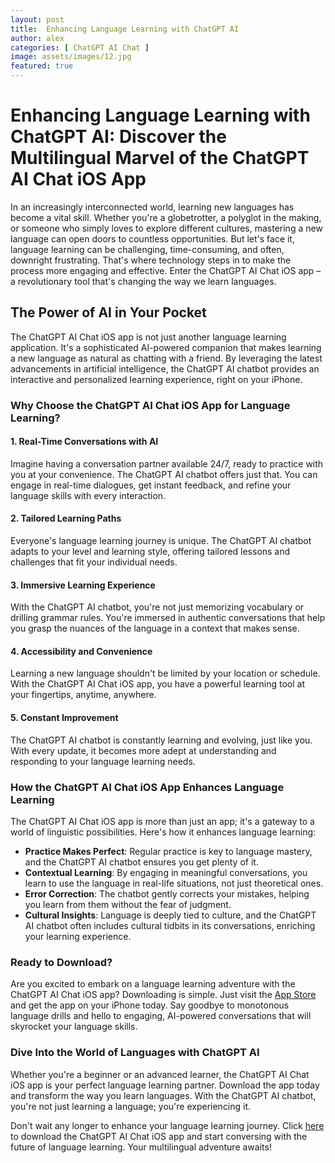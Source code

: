 ```yaml
---
layout: post
title:  Enhancing Language Learning with ChatGPT AI
author: alex
categories: [ ChatGPT AI Chat ]
image: assets/images/12.jpg
featured: true
---
```


# Enhancing Language Learning with ChatGPT AI: Discover the Multilingual Marvel of the ChatGPT AI Chat iOS App

In an increasingly interconnected world, learning new languages has become a vital skill. Whether you're a globetrotter, a polyglot in the making, or someone who simply loves to explore different cultures, mastering a new language can open doors to countless opportunities. But let's face it, language learning can be challenging, time-consuming, and often, downright frustrating. That's where technology steps in to make the process more engaging and effective. Enter the ChatGPT AI Chat iOS app – a revolutionary tool that's changing the way we learn languages.

## The Power of AI in Your Pocket

The ChatGPT AI Chat iOS app is not just another language learning application. It's a sophisticated AI-powered companion that makes learning a new language as natural as chatting with a friend. By leveraging the latest advancements in artificial intelligence, the ChatGPT AI chatbot provides an interactive and personalized learning experience, right on your iPhone.

### Why Choose the ChatGPT AI Chat iOS App for Language Learning?

#### 1. Real-Time Conversations with AI

Imagine having a conversation partner available 24/7, ready to practice with you at your convenience. The ChatGPT AI chatbot offers just that. You can engage in real-time dialogues, get instant feedback, and refine your language skills with every interaction.

#### 2. Tailored Learning Paths

Everyone's language learning journey is unique. The ChatGPT AI chatbot adapts to your level and learning style, offering tailored lessons and challenges that fit your individual needs.

#### 3. Immersive Learning Experience

With the ChatGPT AI chatbot, you're not just memorizing vocabulary or drilling grammar rules. You're immersed in authentic conversations that help you grasp the nuances of the language in a context that makes sense.

#### 4. Accessibility and Convenience

Learning a new language shouldn't be limited by your location or schedule. With the ChatGPT AI Chat iOS app, you have a powerful learning tool at your fingertips, anytime, anywhere.

#### 5. Constant Improvement

The ChatGPT AI chatbot is constantly learning and evolving, just like you. With every update, it becomes more adept at understanding and responding to your language learning needs.

### How the ChatGPT AI Chat iOS App Enhances Language Learning

The ChatGPT AI Chat iOS app is more than just an app; it's a gateway to a world of linguistic possibilities. Here's how it enhances language learning:

- **Practice Makes Perfect**: Regular practice is key to language mastery, and the ChatGPT AI chatbot ensures you get plenty of it.
- **Contextual Learning**: By engaging in meaningful conversations, you learn to use the language in real-life situations, not just theoretical ones.
- **Error Correction**: The chatbot gently corrects your mistakes, helping you learn from them without the fear of judgment.
- **Cultural Insights**: Language is deeply tied to culture, and the ChatGPT AI chatbot often includes cultural tidbits in its conversations, enriching your learning experience.

### Ready to Download?

Are you excited to embark on a language learning adventure with the ChatGPT AI Chat iOS app? Downloading is simple. Just visit the [App Store](https://apps.apple.com/us/app/ai-ask-chat-with-ai-bots/id6472484891) and get the app on your iPhone today. Say goodbye to monotonous language drills and hello to engaging, AI-powered conversations that will skyrocket your language skills.

### Dive Into the World of Languages with ChatGPT AI

Whether you're a beginner or an advanced learner, the ChatGPT AI Chat iOS app is your perfect language learning partner. Download the app today and transform the way you learn languages. With the ChatGPT AI chatbot, you're not just learning a language; you're experiencing it.

Don't wait any longer to enhance your language learning journey. Click [here](https://apps.apple.com/us/app/ai-ask-chat-with-ai-bots/id6472484891) to download the ChatGPT AI Chat iOS app and start conversing with the future of language learning. Your multilingual adventure awaits!